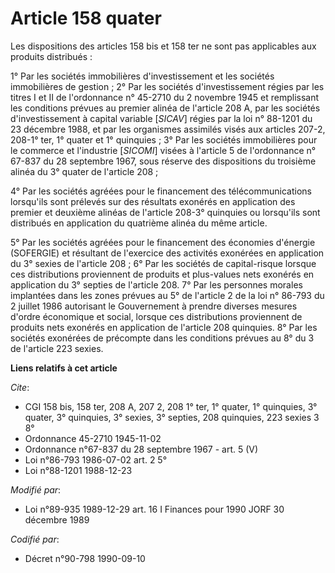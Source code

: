# Article 158 quater

Les dispositions des articles 158 bis et 158 ter ne sont pas applicables aux produits distribués :

1° Par les sociétés immobilières d'investissement et les sociétés immobilières de gestion ;    2° Par les sociétés
d'investissement régies par les titres I et II de l'ordonnance n° 45-2710 du 2 novembre 1945 et remplissant les conditions
prévues au premier alinéa de l'article 208 A, par les sociétés d'investissement à capital variable [*SICAV*] régies par la
loi n° 88-1201 du 23 décembre 1988, et par les organismes assimilés visés aux articles 207-2, 208-1° ter, 1° quater et 1°
quinquies ;    3° Par les sociétés immobilières pour le commerce et l'industrie [*SICOMI*] visées à l'article 5 de
l'ordonnance n° 67-837 du 28 septembre 1967, sous réserve des dispositions du troisième alinéa du 3° quater de l'article
208 ;

4° Par les sociétés agréées pour le financement des télécommunications lorsqu'ils sont prélevés sur des résultats exonérés en
application des premier et deuxième alinéas de l'article 208-3° quinquies ou lorsqu'ils sont distribués en application du
quatrième alinéa du même article.

5° Par les sociétés agréées pour le financement des économies d'énergie (SOFERGIE) et résultant de l'exercice des activités
exonérées en application du 3° sexies de l'article 208 ;    6° Par les sociétés de capital-risque lorsque ces distributions
proviennent de produits et plus-values nets exonérés en application du 3° septies de l'article 208.    7° Par les personnes
morales implantées dans les zones prévues au 5° de l'article 2 de la loi n° 86-793 du 2 juillet 1986 autorisant le
Gouvernement à prendre diverses mesures d'ordre économique et social, lorsque ces distributions proviennent de produits nets
exonérés en application de l'article 208 quinquies.    8° Par les sociétés exonérées de précompte dans les conditions prévues
au 8° du 3 de l'article 223 sexies.

**Liens relatifs à cet article**

_Cite_:

  - CGI 158 bis, 158 ter, 208 A, 207 2, 208 1° ter, 1° quater, 1° quinquies, 3° quater, 3° quinquies, 3° sexies, 3° septies, 208 quinquies, 223 sexies 3 8°
  - Ordonnance 45-2710 1945-11-02
  - Ordonnance n°67-837 du 28 septembre 1967 - art. 5 (V)
  - Loi n°86-793 1986-07-02 art. 2 5°
  - Loi n°88-1201 1988-12-23

_Modifié par_:

  - Loi n°89-935 1989-12-29 art. 16 I Finances pour 1990 JORF 30 décembre 1989

_Codifié par_:

  - Décret n°90-798 1990-09-10
